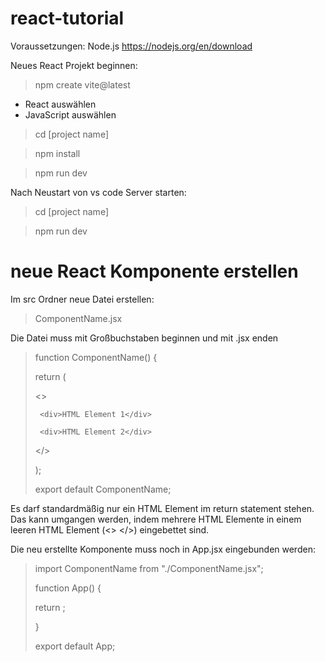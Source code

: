 # react-tutorial

Voraussetzungen:
Node.js https://nodejs.org/en/download

Neues React Projekt beginnen:
> npm create vite@latest
- React auswählen
- JavaScript auswählen
> cd [project name]

> npm install

> npm run dev

Nach Neustart von vs code Server starten:
> cd [project name]

> npm run dev


# neue React Komponente erstellen

Im src Ordner neue Datei erstellen:
> ComponentName.jsx

Die Datei muss mit Großbuchstaben beginnen und mit .jsx enden


> function ComponentName() {
> 
>  return (
> 
>    <>
> 
>      <div>HTML Element 1</div>
> 
>      <div>HTML Element 2</div>
> 
>    </>
> 
>  );
> 
> export default ComponentName;

Es darf standardmäßig nur ein HTML Element im return statement stehen. 
Das kann umgangen werden, indem mehrere HTML Elemente in einem leeren HTML Element (<> </>) eingebettet sind.


Die neu erstellte Komponente muss noch in App.jsx eingebunden werden:

> import ComponentName from "./ComponentName.jsx";
>
> function App() {
>
>   return <ComponentName />;
>
> }
>
> export default App;




